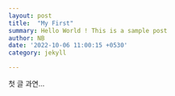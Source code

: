 ```yaml
---
layout: post
title:  "My First"
summary: Hello World ! This is a sample post
author: NB
date: '2022-10-06 11:00:15 +0530'
category: jekyll

---
```


첫 글 과연...

